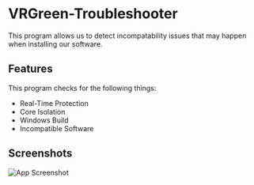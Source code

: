 
# VRGreen-Troubleshooter


This program allows us to detect incompatability issues that may happen when installing our software.




## Features

This program checks for the following things:
- Real-Time Protection
- Core Isolation
- Windows Build
- Incompatible Software


## Screenshots

![App Screenshot](https://i.imgur.com/l78kRcx.png)

